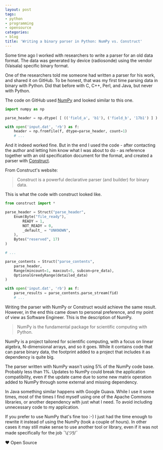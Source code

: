 ```yaml
---
layout: post
tags:
- python
- programming
- opensource
categories:
- blog
title: 'Writing a binary parser in Python: NumPy vs. Construct'
---
```


Some time ago I worked with researchers to write a parser for an old data format. The data
was generated by device (radiosonde) using the vendor (Vaisala) specific binary format.

One of the researchers told me someone had written a parser for his work, and shared it
on GitHub. To be honest, that was my first time parsing data in binary with Python. Did
that before with C, C++, Perl, and Java, but never with Python.

The code on GitHub used [NumPy](http://www.numpy.org/) and looked similar to this one.

```python
import numpy as np

parse_header = np.dtype( [ (('field_a', 'b1'), ('field_b', '17b1') ] )

with open('input.dat', 'rb') as f:
    header = np.fromfile(f, dtype=parse_header, count=1)
    # ...
```

And it indeed worked fine. But in the end I used the code - after contacting the author and letting
him know what I was about to do - as reference together with an old specification document
for the format, and created a parser with [Construct](https://construct.readthedocs.io/en/latest/).

From Construct's website:

> Construct is a powerful declarative parser (and builder) for binary data.

This is what the code with construct looked like.

```python
from construct import *

parse_header = Struct("parse_header",
    Enum(Byte("file_ready"),
        READY = 1,
        NOT_READY = 0,
        _default_ = "UNKNOWN",
    ),
    Bytes("reserved", 17)
)

# ...

parse_contents = Struct("parse_contents",
    parse_header,
    Range(mincount=1, maxcout=5, subcon=pre_data),
    OptionalGreedyRange(detailed_data)
)

with open('input.dat', 'rb') as f:
    parse_results = parse_contents.parse_stream(fid)
    # ...
```

Writing the parser with NumPy or Construct would achieve the same result. However, in the end
this came down to personal preference, and my point of view as Software Engineer. This is the
description of NumPy.

> NumPy is the fundamental package for scientific computing with Python.

NumPy is a project tailored for scientific computing, with a focus on linear algebra,
N-dimensional arrays, and so it goes. While it contains code that can parse binary data,
the footprint added to a project that includes it as dependency is quite big.

The parser written with NumPy wasn't using 5% of the NumPy code base. Probably less than 1%. Updates
to NumPy could break the application compatibility, even if the update came due to some new
matrix operation added to NumPy through some external and missing dependency.

In Java something similar happens with Google Guava. While I use it some times, most of the
times I find myself using one of the Apache Commons libraries, or another dependency
with just what I need. To avoid including unnecessary code to my application.

If you prefer to use NumPy that's fine too :-) I just had the time enough to rewrite it
instead of using the NumPy (took a couple of hours). In other cases it may still
make sense to use another tool or library, even if it was not made specifically for the
job ¯\\_(ツ)_/¯

&hearts; Open Source
